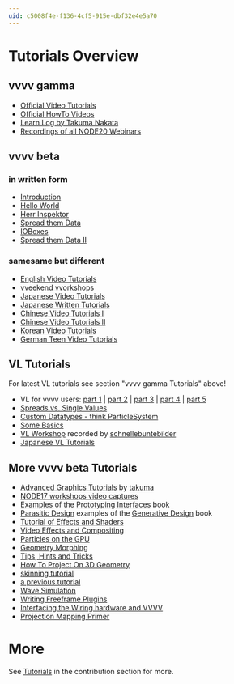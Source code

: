 ```yaml
---
uid: c5008f4e-f136-4cf5-915e-dbf32e4e5a70
---
```


# Tutorials Overview

## vvvv gamma
* <a href="https://www.youtube.com/playlist?list=PLBTgwgsWWcT_VMMrwsy3Ao7_ubazEGL4s" class="extURL" target="_blank">Official Video Tutorials</a>  
* <a href="https://www.youtube.com/playlist?list=PLBTgwgsWWcT-G9lk-IlKLkGZJ9NnXcuBV" class="extURL" target="_blank">Official HowTo Videos</a>  
* <a href="https://www.youtube.com/playlist?list=PLK3HDkvkLePThFo_sp9hPuue_61nxkQOM" class="extURL" target="_blank">Learn Log by Takuma Nakata</a>  
* <a href="https://thenodeinstitute.org/courses/node20-vvvv-workshop-bundle/" class="extURL" target="_blank">Recordings of all NODE20 Webinars</a>

## vvvv beta
### in written form
* [Introduction](xref:e87fb3bc-1512-456a-9529-8b901f459dc6)  
* [Hello World](xref:eb717348-39dc-4687-a8d4-44db6c491c76)  
* [Herr Inspektor](xref:61440fc4-4815-406c-b97a-c0abfd97cd6f)  
* [Spread them Data](xref:e9d19f29-9c2b-4afb-9386-f98318d4bfba)  
* [IOBoxes](xref:2466c693-f778-4df7-91b7-1f49a913dcf3)  
* [Spread them Data II](xref:5521e091-b068-4170-a28e-ea928208edb9)  

### samesame but different
* [English Video Tutorials](xref:09f00508-01d4-4eac-b6d3-4dace5b00d99)  
* <a href="https://www.youtube.com/channel/UCa8Vqigdbq5Gam_6dcGdNBw" class="extURL" target="_blank">vveekend vvorkshops</a>  
* <a href="http://www.youtube.com/playlist?list=PLqjkdWFcBMk8gVdbGuSqwi4q1ihr7LcaW" class="extURL" target="_blank">Japanese Video Tutorials</a>  
* <a href="http://vvvv-jp.tumblr.com/tutorial" class="extURL" target="_blank">Japanese Written Tutorials</a>  
* <a href="https://www.manamana.net/peopleCenter/138/video#!zh" class="extURL" target="_blank">Chinese Video Tutorials I</a>  
* <a href="https://www.youtube.com/playlist?list=PLlC309TWKG850GrgeuB5YHe5AqTZ_L8NY" class="extURL" target="_blank">Chinese Video Tutorials II</a>  
* <a href="http://everyware.kr/home/?cat=11" class="extURL" target="_blank">Korean Video Tutorials</a>  
* <a href="http://www.youtube.com/playlist?list=PLGIKE8Bjn-b0SPIGWO7gBnKjbB5wHJwm3" class="extURL" target="_blank">German Teen Video Tutorials</a>  

## VL Tutorials
For latest VL tutorials see section "vvvv gamma Tutorials" above!
* VL for vvvv users: <a href="https://discourse.vvvv.org/t/vl-for-vvvv-users-key-differences-1-5/15919" class="extURL" target="_blank">part 1</a> | <a href="https://discourse.vvvv.org/t/vl-for-vvvv-users-how-to-patch-2-5/15948" class="extURL" target="_blank">part 2</a> | <a href="https://discourse.vvvv.org/t/vl-for-vvvv-users-spreads-vs-spreading-pt-1-3-5/15956" class="extURL" target="_blank">part 3</a> | <a href="https://discourse.vvvv.org/t/vl-for-vvvv-users-spreads-vs-spreading-pt-2-4-5/16027" class="extURL" target="_blank">part 4</a> | <a href="https://discourse.vvvv.org/t/vl-for-vvvv-users-spread-of-spread-5-5/16028" class="extURL" target="_blank">part 5</a>  
* <a href="https://vimeo.com/197956686" class="extURL" target="_blank">Spreads vs. Single Values</a>  
* <a href="https://vimeo.com/198615170" class="extURL" target="_blank">Custom Datatypes - think ParticleSystem</a>  
* <a href="https://vimeo.com/200604809" class="extURL" target="_blank">Some Basics</a>  
* <a href="https://www.youtube.com/playlist?list=PLG540xv6kfGFIXYVV_hmOZ4U0lGgDuA11" class="extURL" target="_blank">VL Workshop</a> recorded by [schnellebuntebilder](https://vvvv.org/businesses/schnellebuntebilder)  
* <a href="https://www.youtube.com/playlist?list=PLqjkdWFcBMk_z0kG5-D8VfPfNjjRDdWRV" class="extURL" target="_blank">Japanese VL Tutorials</a>  

## More vvvv beta Tutorials
* <a href="https://www.youtube.com/playlist?list=PLK3HDkvkLePS9UKCVw1o_eb09Ocws6Wcr" class="extURL" target="_blank">Advanced Graphics Tutorials</a> by <span class="user"><a href="https://vvvv.org/users/takuma" class="extURL" target="_blank">takuma</a></span>  
* <a href="https://vvvv.org/blog/node17-workshop-video-captures" class="extURL blog" target="_blank">NODE17 workshops video captures</a>  
* <a href="http://prototypinginterfaces.com/category/patches/" class="extURL" target="_blank">Examples</a> of the <a href="http://prototypinginterfaces.com/" class="extURL" target="_blank">Prototyping Interfaces</a> book  
* <a href="https://vvvv.org/contribution/parasitic-design-a-vvvv-beginners-cookbook" class="extURL contribution" target="_blank">Parasitic Design</a> examples of the <a href="http://www.generative-gestaltung.de" class="extURL" target="_blank">Generative Design</a> book   
* [Tutorial of Effects and Shaders](xref:1f40bd64-bc93-4263-98c8-50616b9f5c5c)  
* <a href="https://vvvv.org/contribution/video-effects-and-compositing-tutorials" class="extURL contribution" target="_blank">Video Effects and Compositing</a>  
* <a href="https://vvvv.org/contribution/particlesgpu-library-guide" class="extURL contribution" target="_blank">Particles on the GPU</a>  
* [Geometry Morphing](xref:3454bd11-2ab3-4aea-946f-74b715eb3b4f)  
* [Tips, Hints and Tricks](xref:0bfe3503-857a-490b-832b-1359a25dba1b)  
* [How To Project On 3D Geometry](xref:e270f10f-568b-4fc3-83ba-8315208e0e8d)  
* [skinning tutorial](xref:435355ec-58d2-4381-8e1f-a2b5821cb18e)  
* [a previous tutorial](xref:4c4a36ab-7a01-45dc-a4f9-9ed88c319918)  
* [Wave Simulation](xref:8d503cd3-0df3-4acd-b521-ac99e96f633b)  
* [Writing Freeframe Plugins](xref:ba0e897c-3be4-42c6-b340-5509519d15cf)  
* <a href="http://wiring.org.co/learning/tutorials/vvvv/" class="extURL" target="_blank">Interfacing the Wiring hardware and VVVV</a>  
* [Projection Mapping Primer](xref:d09ac451-f613-447d-afaa-5a32cdc1ce8c)  



# More
See <a href="https://vvvv.org/contributions/1355/all" class="extURL" target="_blank">Tutorials</a> in the contribution section for more.

